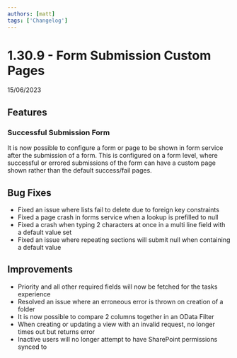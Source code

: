 ```yaml
---
authors: [matt]
tags: ['Changelog']
---
```


# 1.30.9 - Form Submission Custom Pages
15/06/2023

## Features

### Successful Submission Form

It is now possible to configure a form or page to be shown in form service after the submission of a form. This is configured on a form level, where successful or errored submissions of the form can have a custom page shown rather than the default success/fail pages.

## Bug Fixes

- Fixed an issue where lists fail to delete due to foreign key constraints
- Fixed a page crash in forms service when a lookup is prefilled to null
- Fixed a crash when typing 2 characters at once in a multi line field with a default value set
- Fixed an issue where repeating sections will submit null when containing a default value

## Improvements

- Priority and all other required fields will now be fetched for the tasks experience
- Resolved an issue where an erroneous error is thrown on creation of a folder
- It is now possible to compare 2 columns together in an OData Filter
- When creating or updating a view with an invalid request, no longer times out but returns error
- Inactive users will no longer attempt to have SharePoint permissions synced to